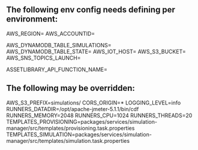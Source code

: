 ## The following env config needs defining per environment:

AWS_REGION=
AWS_ACCOUNTID=

AWS_DYNAMODB_TABLE_SIMULATIONS=
AWS_DYNAMODB_TABLE_STATE=
AWS_IOT_HOST=
AWS_S3_BUCKET=
AWS_SNS_TOPICS_LAUNCH=

ASSETLIBRARY_API_FUNCTION_NAME=

## The following may be overridden:

AWS_S3_PREFIX=simulations/
CORS_ORIGIN=*
LOGGING_LEVEL=info
RUNNERS_DATADIR=/opt/apache-jmeter-5.1.1/bin/cdf
RUNNERS_MEMORY=2048
RUNNERS_CPU=1024
RUNNERS_THREADS=20
TEMPLATES_PROVISIONING=packages/services/simulation-manager/src/templates/provisioning.task.properties
TEMPLATES_SIMULATION=packages/services/simulation-manager/src/templates/simulation.task.properties

